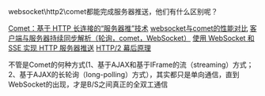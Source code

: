 websocket\http2\comet都能完成服务器推送，他们有什么区别呢？

[Comet：基于 HTTP 长连接的“服务器推”技术](https://www.ibm.com/developerworks/cn/web/wa-lo-comet/)
[websocket与comet的性能对比](https://chenkangxian.iteye.com/blog/2268133)
[客户端与服务器持续同步解析（轮询，comet，WebSocket）](https://www.cnblogs.com/pannysp/archive/2012/02/10/2346084.html)
[使用 WebSocket 和 SSE 实现 HTTP 服务器推送](https://www.ibm.com/developerworks/cn/web/wa-http-server-push-with-websocket-sse/index.html)
[HTTP/2 幕后原理](https://www.ibm.com/developerworks/cn/web/wa-http2-under-the-hood/index.html)

不管是Comet的何种方式(1、基于AJAX和基于IFrame的流（streaming）方式；2、基于AJAX的长轮询（long-polling）方式），其实都只是单向通信，直到WebSocket的出现，才是B/S之间真正的全双工通信